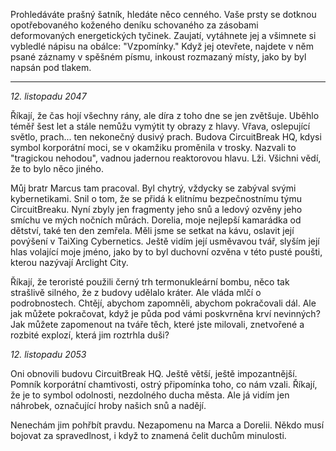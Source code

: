Prohledáváte prašný šatník, hledáte něco cenného. Vaše prsty se dotknou opotřebovaného koženého deníku schovaného za zásobami deformovaných energetických tyčinek. Zaujatí, vytáhnete jej a všimnete si vybledlé nápisu na obálce: "Vzpomínky." Když jej otevřete, najdete v něm psané záznamy v spěšném písmu, inkoust rozmazaný místy, jako by byl napsán pod tlakem.

---

_12. listopadu 2047_

Říkají, že čas hojí všechny rány, ale díra z toho dne se jen zvětšuje. Uběhlo téměř šest let a stále nemůžu vymýtit ty obrazy z hlavy. Vřava, oslepující světlo, prach... ten nekonečný dusivý prach. Budova CircuitBreak HQ, kdysi symbol korporátní moci, se v okamžiku proměnila v trosky. Nazvali to "tragickou nehodou", vadnou jadernou reaktorovou hlavu. Lži. Všichni vědí, že to bylo něco jiného.

Můj bratr Marcus tam pracoval. Byl chytrý, vždycky se zabýval svými kybernetikami. Snil o tom, že se přidá k elitnímu bezpečnostnímu týmu CircuitBreaku. Nyní zbyly jen fragmenty jeho snů a ledový ozvěny jeho smíchu ve mých nočních můrách. Dorelia, moje nejlepší kamarádka od dětství, také ten den zemřela. Měli jsme se setkat na kávu, oslavit její povýšení v TaiXing Cybernetics. Ještě vidím její usměvavou tvář, slyším její hlas volající moje jméno, jako by to byl duchovní ozvěna v této pusté poušti, kterou nazývají Arclight City.

Říkají, že teroristé použili černý trh termonukleární bombu, něco tak strašlivě silného, že z budovy udělalo kráter. Ale vláda mlčí o podrobnostech. Chtějí, abychom zapomněli, abychom pokračovali dál. Ale jak můžete pokračovat, když je půda pod vámi poskvrněna krví nevinných? Jak můžete zapomenout na tváře těch, které jste milovali, znetvořené a rozbité explozí, která jim roztrhla duši?

_12. listopadu 2053_

Oni obnovili budovu CircuitBreak HQ. Ještě větší, ještě impozantnější. Pomník korporátní chamtivosti, ostrý připomínka toho, co nám vzali. Říkají, že je to symbol odolnosti, nezdolného ducha města. Ale já vidím jen náhrobek, označující hroby našich snů a nadějí.

Nenechám jim pohřbít pravdu. Nezapomenu na Marca a Dorelii. Někdo musí bojovat za spravedlnost, i když to znamená čelit duchům minulosti.
